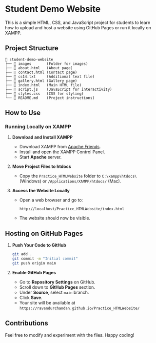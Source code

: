 # Student Demo Website

This is a simple HTML, CSS, and JavaScript project for students to learn how to upload and host a website using GitHub Pages or run it locally on XAMPP.

## Project Structure

```
📂 student-demo-website
├── 📂 images       (Folder for images)
├── 📄 about.html   (About page)
├── 📄 contact.html (Contact page)
├── 📄 cs14.txt     (Additional text file)
├── 📄 gallery.html (Gallery page)
├── 📄 index.html   (Main HTML file)
├── 📄 script.js    (JavaScript for interactivity)
├── 📄 styles.css   (CSS for styling)
└── 📄 README.md    (Project instructions)
```

## How to Use

### Running Locally on XAMPP

1. **Download and Install XAMPP**
   - Download XAMPP from [Apache Friends](https://www.apachefriends.org/).
   - Install and open the XAMPP Control Panel.
   - Start **Apache** server.

2. **Move Project Files to htdocs**
   - Copy the `Practice_HTMLWebsite` folder to `C:\xampp\htdocs\` (Windows) or `/Applications/XAMPP/htdocs/` (Mac).

3. **Access the Website Locally**
   - Open a web browser and go to:
     ```
     http://localhost/Practice_HTMLWebsite/index.html
     ```
   - The website should now be visible.

## Hosting on GitHub Pages

1. **Push Your Code to GitHub**
   ```sh
   git add .
   git commit -m "Initial commit"
   git push origin main
   ```

2. **Enable GitHub Pages**
   - Go to **Repository Settings** on GitHub.
   - Scroll down to **GitHub Pages** section.
   - Under **Source**, select `main` branch.
   - Click **Save**.
   - Your site will be available at `https://ravandurchandan.github.io/Practice_HTMLWebsite/`

## Contributions
Feel free to modify and experiment with the files. Happy coding!

